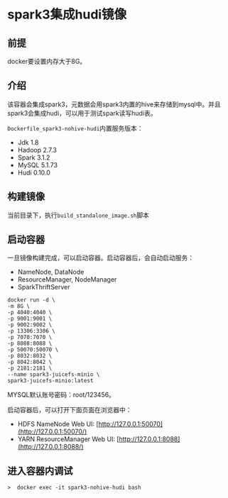 # spark3集成hudi镜像
## 前提
docker要设置内存大于8G。

## 介绍
该容器会集成spark3，元数据会用spark3内置的hive来存储到mysql中。并且spark3会集成hudi，可以用于测试spark读写hudi表。

`Dockerfile_spark3-nohive-hudi`内置服务版本：
- Jdk 1.8
- Hadoop 2.7.3
- Spark 3.1.2
- MySQL 5.1.73
- Hudi 0.10.0
## 构建镜像
当前目录下，执行`build_standalone_image.sh`脚本

## 启动容器
一旦镜像构建完成，可以启动容器。启动容器后，会自动启动服务：
- NameNode, DataNode
- ResourceManager, NodeManager
- SparkThriftServer

```shell script
docker run -d \
-m 8G \
-p 4040:4040 \
-p 9001:9001 \
-p 9002:9002 \
-p 13306:3306 \
-p 7070:7070 \
-p 8088:8088 \
-p 50070:50070 \
-p 8032:8032 \
-p 8042:8042 \
-p 2181:2181 \
--name spark3-juicefs-minio \
spark3-juicefs-minio:latest
```
MYSQL默认账号密码：root/123456。

启动容器后，可以打开下面页面在浏览器中：
- HDFS NameNode Web UI: [http://127.0.0.1:50070](http://127.0.0.1:50070/)
- YARN ResourceManager Web UI: [http://127.0.0.1:8088](http://127.0.0.1:8088/)

## 进入容器内调试
```shell script
>  docker exec -it spark3-nohive-hudi bash


```
